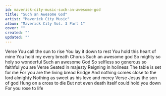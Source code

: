 ```yaml
---
id: maverick-city-music-such-an-awesome-god
title: "Such an Awesome God"
artist: "Maverick City Music"
album: "Maverick City Vol. 3 Part 1"
cover: ""
created: ""
updated: ""
---
```


Verse
You call the sun to rise
You lay it down to rest
You hold this heart of mine
You hold my every breath
Chorus
Such an awesome god
So mighty so holy so wonderful
Such an awesome God
So selfless so generous so faithful you are
Verse
Seated in majesty
Reigning in holiness
The table is set for me
For you are the living bread
Bridge
And nothing comes close to the lord almighty
Nothing as sweet as his love and mercy
Verse
Jesus the son of god
Hung on a cross to die
But not even death itself could hold you down
For you rose to life